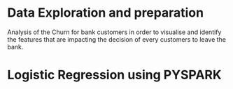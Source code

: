 # Data Exploration and preparation 
Analysis of the Churn for bank customers in order to visualise and identify the features that are impacting the decision of every customers to leave the bank.
# Logistic Regression using PYSPARK
